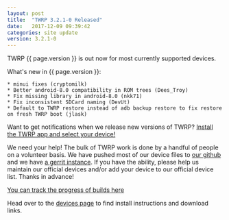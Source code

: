 ```yaml
---
layout: post
title:  "TWRP 3.2.1-0 Released"
date:   2017-12-09 09:39:42
categories: site update
version: 3.2.1-0
---
```


TWRP {{ page.version }} is out now for most currently supported devices.

What's new in {{ page.version }}:

	* minui fixes (cryptomilk)
	* Better android-8.0 compatibility in ROM trees (Dees_Troy)
	* Fix missing library in android-8.0 (nkk71)
	* Fix inconsistent SDCard naming (DevUt)
	* Default to TWRP restore instead of adb backup restore to fix restore on fresh TWRP boot (jlask)

Want to get notifications when we release new versions of TWRP? [Install the TWRP app and select your device!](https://twrp.me/app)

We need your help! The bulk of TWRP work is done by a handful of people on a volunteer basis. We have pushed most of our device files to [our github](http://github.com/TeamWin/) and we have [a gerrit instance](http://gerrit.twrp.me). If you have the ability, please help us maintain our official devices and/or add your device to our official device list. Thanks in advance!

[You can track the progress of builds here](https://jenkins.twrp.me)

Head over to the [devices page](http://twrp.me/Devices) to find install instructions and download links.
